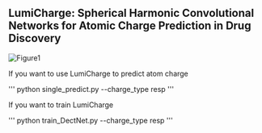 ## LumiCharge: Spherical Harmonic Convolutional Networks for Atomic Charge Prediction in Drug Discovery
![Figure1](https://github.com/user-attachments/assets/023bcb87-8c04-4101-9b2b-4cc969441cc1)

If you want to use LumiCharge to predict atom charge


'''
python single_predict.py --charge_type resp
'''

If you want to train LumiCharge

'''
python train_DectNet.py --charge_type resp
'''

